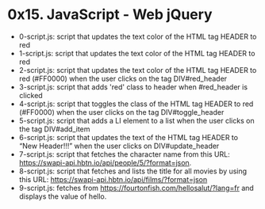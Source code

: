 # 0x15. JavaScript - Web jQuery

- 0-script.js: script that updates the text color of the HTML tag HEADER to red
- 1-script.js: script that updates the text color of the HTML tag HEADER to red
- 2-script.js: script that updates the text color of the HTML tag HEADER to red (#FF0000) when the user clicks on the tag DIV#red_header
- 3-script.js: script that adds 'red' class to header when #red_header is clicked
- 4-script.js: script that toggles the class of the HTML tag HEADER to red (#FF0000) when the user clicks on the tag DIV#toggle_header
- 5-script.js: script that adds a LI element to a list when the user clicks on the tag DIV#add_item
- 6-script.js: script that updates the text of the HTML tag HEADER to “New Header!!!” when the user clicks on DIV#update_header
- 7-script.js: script that fetches the character name from this URL: https://swapi-api.hbtn.io/api/people/5/?format=json.
- 8-script.js: script that fetches and lists the title for all movies by using this URL: https://swapi-api.hbtn.io/api/films/?format=json
- 9-script.js: fetches from https://fourtonfish.com/hellosalut/?lang=fr and displays the value of hello.

